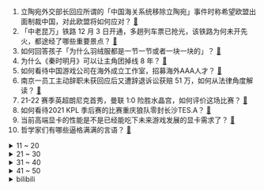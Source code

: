 1. 立陶宛外交部长回应所谓的「中国海关系统移除立陶宛」事件时称希望欧盟出面制裁中国，对此欧盟将如何应对？ [:link:](https://www.zhihu.com/question/503832443)
2. 「中老昆万」铁路 12 月 3 日开通，多趟列车票已抢光，该铁路为何未开先火，都途经了哪些重要景点？ [:link:](https://www.zhihu.com/question/503155005)
3. 如何回答孩子「为什么羽绒服都是一节一节或者一块一块的」？ [:link:](https://www.zhihu.com/question/501379124)
4. 为什么《秦时明月》可以让主角团掉线 8 年？ [:link:](https://www.zhihu.com/question/502736468)
5. 如何看待中国游戏公司在海外成立工作室，招募海外AAA人才？ [:link:](https://www.zhihu.com/question/503276127)
6. 南京一员工主动辞职未获回应后又遭辞退诉讼获赔 51 万，如何从法律角度解读？ [:link:](https://www.zhihu.com/question/503811254)
7. 21-22 赛季英超朗尼克首秀，曼联 1:0 险胜水晶宫，如何评价这场比赛？ [:link:](https://www.zhihu.com/question/503935272)
8. 如何看待2021 KPL 季后赛的比赛重庆狼队零封长沙TES.A？ [:link:](https://www.zhihu.com/question/503932396)
9. 当前高端显卡的性能是不是已经能吃下未来游戏发展的显卡需求了？ [:link:](https://www.zhihu.com/question/503322289)
10. 哲学家们有哪些逼格满满的言语？ [:link:](https://www.zhihu.com/question/36158362)
<details>
<summary>11 ~ 20</summary>

11. 有哪些大导演筹备多年却最终被搁置的电影项目你觉得最可惜？ [:link:](https://www.zhihu.com/question/480669004)
12. 有没有充满遗憾的文案？ [:link:](https://www.zhihu.com/question/500374129)
13. 那些不合群的人是怎么考虑人际关系的？ [:link:](https://www.zhihu.com/question/307867921)
14. 如何看待情侣吵架「男子将女友头按进火锅内，报警后女子却不愿透露男友身份」？从心理学怎样解释? [:link:](https://www.zhihu.com/question/503540305)
15. 如何评价陈建斌、梅婷、涂松岩主演的电视剧《不惑之旅》？ [:link:](https://www.zhihu.com/question/499091340)
16. 社保没有缴够十五年就到了，退休年龄怎么办? [:link:](https://www.zhihu.com/question/497811753)
17. 特斯拉市值一夜蒸发 700 亿美元，马斯克一个月套现 109 亿美元，如何解读马斯克的行为？ [:link:](https://www.zhihu.com/question/503609465)
18. 如何评价 12 月 4 日正式发布的小米 27 英寸 4K 专业显示器？ [:link:](https://www.zhihu.com/question/503571810)
19. 生命已经这么短了，为什么大多数人还是流于世俗而不追求真正想要的？ [:link:](https://www.zhihu.com/question/503742560)
20. 如何评价2021赛季F1沙特阿拉伯大奖赛？ [:link:](https://www.zhihu.com/question/503962981)
</details>
<details>
<summary>21 ~ 30</summary>

21. 为什么《一年一度喜剧大赛》要淘汰吕严？ [:link:](https://www.zhihu.com/question/503532136)
22. 孕晚期还在上班的小孕妇应该注意哪些事情？ [:link:](https://www.zhihu.com/question/425923462)
23. 如何以「我的白月光的白月光喜欢的人是我」为开头写一篇小说？ [:link:](https://www.zhihu.com/question/495710636)
24. 在家乡的路边摊买东西到底该说方言还是普通话？ [:link:](https://www.zhihu.com/question/494191326)
25. 如何评价电影《不老奇事》? [:link:](https://www.zhihu.com/question/320013583)
26. 你认为史上最霸气的诗句是哪句？谁写的？ [:link:](https://www.zhihu.com/question/500694535)
27. 电视剧《斛珠夫人》有哪些槽点？ [:link:](https://www.zhihu.com/question/497693983)
28. 自己的孩子不听话，思想教育无果，你会动手打吗？ [:link:](https://www.zhihu.com/question/497391023)
29. 有什么小众又高级的香水适合送礼吗？ [:link:](https://www.zhihu.com/question/499115500)
30. 有哪些令人浑身发抖的故事? [:link:](https://www.zhihu.com/question/383898140)
</details>
<details>
<summary>31 ~ 40</summary>

31. 有什么可以当做座右铭的古诗词？ [:link:](https://www.zhihu.com/question/457346008)
32. 钻石真的很值钱吗？ [:link:](https://www.zhihu.com/question/497618104)
33. 伴侣怎么做能让INFJ感到幸福? [:link:](https://www.zhihu.com/question/486421104)
34. 怎样可以让金钏活下来？ [:link:](https://www.zhihu.com/question/405796002)
35. 为什么越来越多年轻人喜欢买免洗破壁机，是因为精致还是懒？ [:link:](https://www.zhihu.com/question/503644683)
36. 女孩住酒店发现顶灯藏有摄像头，酒店应该为偷拍摄像头负责吗？住酒店如何保护好自身隐私安全？ [:link:](https://www.zhihu.com/question/499338019)
37. 哪款电动牙刷值得被推荐？ [:link:](https://www.zhihu.com/question/24523409)
38. 有没有适合姐妹聚会的文案？ [:link:](https://www.zhihu.com/question/472963716)
39. 碳排放管理师有用吗？已经考了怕后期没用怎么办？ [:link:](https://www.zhihu.com/question/497206058)
40. 当当平台原价 669 元图书打折卖 210 元，书上定价 3.6 元，客服称是绝版书，这种价格合理吗？ [:link:](https://www.zhihu.com/question/503579338)
</details>
<details>
<summary>41 ~ 50</summary>

41. 达利欧警告美国或爆发内战，10 年内爆发内战可能性为 30%，这是怎么回事？ [:link:](https://www.zhihu.com/question/503353740)
42. 离了婚的女人都过得咋样了？ [:link:](https://www.zhihu.com/question/300013955)
43. 能力不如我的同学，秋招拿到了60w+的offer，心里非常难受是怎么回事？ [:link:](https://www.zhihu.com/question/496689201)
44. 有哪些轻量级适合阅读的优秀 C++ 开源项目？ [:link:](https://www.zhihu.com/question/40131963)
45. 《JOJO》为何大家总说空条承太郎无敌? [:link:](https://www.zhihu.com/question/438080710)
46. 如何看待一舅舅在孩子母亲不知情的情况下收 16 万把年仅 16 岁的外甥女嫁人？如何法律角度进行分析？ [:link:](https://www.zhihu.com/question/503537200)
47. 如何看待男生将穿过的棉袄和拉菲草送女友当六周年礼物引发争议？ [:link:](https://www.zhihu.com/question/502806010)
48. 如果每年都有纯收入20万，那么你还会继续上班吗？ [:link:](https://www.zhihu.com/question/493008756)
49. 一直很热闹的数据库领域，有哪些事情让你感觉眼前一亮？ [:link:](https://www.zhihu.com/question/503470930)
50. 23 岁女子被男上司迷晕致死案一审宣判，被告犯强奸罪被判无期徒刑，如何看待这一判决？ [:link:](https://www.zhihu.com/question/503424564)
</details><details>
<summary>bilibili</summary>

1. 鸠占鹊巢3：随机探店挑战！吃嘛都听姐姐的！被天津姐姐支配的一天！ [:link:](//www.bilibili.com/video/BV1QS4y1X7v5)
2. 狗是谁？（2） [:link:](//www.bilibili.com/video/BV1U44y1h749)
3. 上司的葬礼上我好难过 [:link:](//www.bilibili.com/video/BV1GF411z7jo)
4. 她唱着 他乡遇故知 [:link:](//www.bilibili.com/video/BV1df4y1K7At)
5. 我又又又买了些盗版饮料。。。。 [:link:](//www.bilibili.com/video/BV1tb4y1B7xi)
6. 我的厨艺……还行吧？ [:link:](//www.bilibili.com/video/BV1WL41177NK)
7. 写小说被判八年的作者被放出来了 [:link:](//www.bilibili.com/video/BV1HL4117724)
8. 纸巾磨鼻子还容易破？16款纸巾，到底哪家强？【老爸评测】 [:link:](//www.bilibili.com/video/BV1rR4y147Zd)
9. 今年最低分偶像剧？我从来没见过这么甜的爱情！ [:link:](//www.bilibili.com/video/BV1og411A7wK)
10. 绊爱的重大通知 [:link:](//www.bilibili.com/video/BV1LP4y137rb)
<details>
<summary>11 ~ 20</summary>

11. 【时代少年团】《这福气给你要不要》之福气大秀筹备中 [:link:](//www.bilibili.com/video/BV1W3411b7bZ)
12. 新作高产！老番完结！2022年1月新番导视！【泛式】 [:link:](//www.bilibili.com/video/BV1Kf4y1T7p1)
13. 卧槽...哪个鬼才教你这么剪的？肚子都笑抽筋了！ [:link:](//www.bilibili.com/video/BV1Ar4y1X7mj)
14. 孩子，你当年画的学校，老师看懂了！ [:link:](//www.bilibili.com/video/BV1nL4y1W7t8)
15. 【原神】云堇4国语言京剧戏腔版《丘丘谣》 [:link:](//www.bilibili.com/video/BV1Ag411P7Jx)
16. 【亮记生物鉴定】厦门码头的怪海鲜 [:link:](//www.bilibili.com/video/BV1Ub4y1B75z)
17. 火爆全网的表情包爷爷，真实身份曝光，这一回很多人笑不出来。 [:link:](//www.bilibili.com/video/BV15F41187kA)
18. 不 愧 是 爷 ！ [:link:](//www.bilibili.com/video/BV1BS4y1X7se)
19. 捉鬼！！ [:link:](//www.bilibili.com/video/BV1Pg411P79M)
20. 作家们的神仙比喻，真的太绝了！！！ [:link:](//www.bilibili.com/video/BV1mg411A7mP)
</details>
<details>
<summary>21 ~ 30</summary>

21. 老爸是不想理我呢？还是不想看到我呢？ [:link:](//www.bilibili.com/video/BV1iP4y1V7bw)
22. 当催逝员多是一件美事啊哈哈哈哈哈哈哈 [:link:](//www.bilibili.com/video/BV1RS4y1X7ij)
23. 炸   飞   机 ！【C4快乐阴人流#25】 [:link:](//www.bilibili.com/video/BV14P4y1V7JY)
24. 到底是谁在读评论？？？？？？ [:link:](//www.bilibili.com/video/BV1VQ4y1i7sa)
25. 美国医生：放心只是打个麻药！（挥棒 [:link:](//www.bilibili.com/video/BV1zi4y1o7qj)
26. 史上最大规模！100位up主小说接龙！！！ [:link:](//www.bilibili.com/video/BV1t34y1R7ca)
27. 点菜故意整蛊对方，烟熏五香饮料能喝吗？超大肉串给胖老伙吃懵了【就得这么晚-06野蛮人】 [:link:](//www.bilibili.com/video/BV14g411A7pa)
28. 鼠标变猫标 猫控的快乐！ [:link:](//www.bilibili.com/video/BV13i4y1Z74u)
29. 【猛男版】你XX [:link:](//www.bilibili.com/video/BV19i4y1o7Dz)
30. 【黎耀祥】我“刘醒”真的就来B站了！虽迟，但到！ [:link:](//www.bilibili.com/video/BV1hL41177WR)
</details>
<details>
<summary>31 ~ 40</summary>

31. 《声 控 灯 咬 人 事 件》 [:link:](//www.bilibili.com/video/BV1aP4y137on)
32. 吃这个得是什么样的家庭啊w(ﾟДﾟ)w [:link:](//www.bilibili.com/video/BV1HL4y1W7Zo)
33. 渔民争相送名贵海鲜搞宣传，漠叔简简单单吃了一点 [:link:](//www.bilibili.com/video/BV1Ar4y1X72b)
34. 这才叫感染力！我发现了心动感自拍的秘密！赞爆朋友圈 [:link:](//www.bilibili.com/video/BV1Sh411s72y)
35. ⚡狂 人 日 寄⚡ [:link:](//www.bilibili.com/video/BV1dY411s7Vd)
36. 破产了：因为做了一只鸡 [:link:](//www.bilibili.com/video/BV1BL411774u)
37. 感谢这些笑容 温暖了我们的2021 [:link:](//www.bilibili.com/video/BV1MQ4y1e7yq)
38. “我花300万，看他睡觉1分钟，太值了!”古代欧洲的床上秘密 · 世界床上史01 [:link:](//www.bilibili.com/video/BV1Gq4y1z78i)
39. 肿泡眼塌鼻梁的冬日约会妆，你男朋友看完下载了国家反诈骗app [:link:](//www.bilibili.com/video/BV1UZ4y1X7QU)
40. 甲方，你睡了吗？我睡不着 [:link:](//www.bilibili.com/video/BV1L34114753)
</details>
<details>
<summary>41 ~ 50</summary>

41. 握草！这司机驾龄得按世纪算吧？？？ [:link:](//www.bilibili.com/video/BV1MQ4y1e79s)
42. 肥牛流汁宽粉，太好吃了，想不出标题。 [:link:](//www.bilibili.com/video/BV1Yh411s7Xn)
43. 女儿被绑12000年！老父亲开始史上最可怕复仇！ [:link:](//www.bilibili.com/video/BV1LL41177QL)
44. 【刘谦魔术课】魔术师的魔术课 [:link:](//www.bilibili.com/video/BV1nL41177Lk)
45. 根据真实事件改编 [:link:](//www.bilibili.com/video/BV1GQ4y1i7o8)
46. 波吉跳舞真人版【国王排名】 [:link:](//www.bilibili.com/video/BV1gL41177Qv)
47. 文坛有难，b站网友速回。 [:link:](//www.bilibili.com/video/BV1mi4y1o7Uy)
48. 我这张卡实在是太强了【水无月菌】 [:link:](//www.bilibili.com/video/BV1Xg411A7i2)
49. 【医学博士】口腔溃疡总不好会是口腔癌吗？I 如何快速治好口腔溃疡？ [:link:](//www.bilibili.com/video/BV12U4y1T7KX)
50. 可遇不可求的蟹王与蟹后，一只一斤，肥的流油 [:link:](//www.bilibili.com/video/BV1hP4y1378y)
</details>
<details>
<summary>51 ~ 60</summary>

51. 【warma】我能有什么坏心思呢【动物森友会】 [:link:](//www.bilibili.com/video/BV1CP4y1V75C)
52. 直接给俄罗斯游戏作者发送邮件 [:link:](//www.bilibili.com/video/BV1yR4y1s7SF)
53. 养了小半年的猪终于长大，先弄一头来招待亲朋好友热闹热闹 [:link:](//www.bilibili.com/video/BV1tP4y1V7UN)
54. 【STN快报第六季12】生软的一生，只是为了在EA门前挖坟吗？ [:link:](//www.bilibili.com/video/BV1gr4y1D7Nf)
55. 耗时一个月，我做了一个干净免费的编程自学网！ [:link:](//www.bilibili.com/video/BV1i34y1R7f2)
56. 大型社死现场！给女友的信息错发班级群，同学们排队刷屏，寝室齐喊“宝宝” [:link:](//www.bilibili.com/video/BV16r4y1Q72i)
57. 【特效向】乔峰有枪也有音响 [:link:](//www.bilibili.com/video/BV18L41177An)
58. 避免吵架的小技巧，非常实用 [:link:](//www.bilibili.com/video/BV18R4y147ep)
59. 半年涨粉100万，大爷大妈成全站“顶流”？导演小策爆款视频的秘密竟是... [:link:](//www.bilibili.com/video/BV1XR4y147Up)
60. 请交出你的《闪现》 [:link:](//www.bilibili.com/video/BV1yi4y1o7Ag)
</details>
<details>
<summary>61 ~ 70</summary>

61. 【半佛】渣男教育我，爱情是一场战争 [:link:](//www.bilibili.com/video/BV1qS4y1X7Pi)
62. 中央美院的学生是怎么戳毛毡的 [:link:](//www.bilibili.com/video/BV1zY411s7j4)
63. 【石之海】来的律师好像不太对劲 [:link:](//www.bilibili.com/video/BV1a34y1R77c)
64. 学数学没用？我将用一个视频告诉你，数学到底有多厉害！ [:link:](//www.bilibili.com/video/BV1rS4y1X7Wo)
65. 会让所有玩家极其舒适 [:link:](//www.bilibili.com/video/BV1mR4y147Wr)
66. 终极魔性丝滑原神！开启循环根本出不去！ [:link:](//www.bilibili.com/video/BV1s34y1R7u9)
67. 动物的迷惑性行为之一土拨鼠劝架 [:link:](//www.bilibili.com/video/BV1h34y1R7Ht)
68. 女友闺蜜吃饭的时候一直给我夹菜？？？我直接开车溜了！ [:link:](//www.bilibili.com/video/BV1tg411A72d)
69. 《那 些 笑 死 人 的 外 卖 订 单》 [:link:](//www.bilibili.com/video/BV17L4y1W7Xo)
70. 后来才发现，他绝对称得上BUG级的存在! [:link:](//www.bilibili.com/video/BV1og411A7dJ)
</details>
<details>
<summary>71 ~ 80</summary>

71. 做up主5年有多少个硬币？？？ [:link:](//www.bilibili.com/video/BV1Tq4y1z74q)
72. 【总结】惊了！汤姆受过的攻击竟有这么多？ [:link:](//www.bilibili.com/video/BV1Lq4y1z7zF)
73. 职场人的内心独白（3） [:link:](//www.bilibili.com/video/BV1si4y1o7KF)
74. lol盖伦武道会2：我德玛西亚那么多盖伦，出两个内鬼也很正常吧！ [:link:](//www.bilibili.com/video/BV1SR4y147y3)
75. 算命先生7：廉耻自守则常足，道德是乐乃无忧 [:link:](//www.bilibili.com/video/BV1nP4y13726)
76. 你们欠我的用什么还！ [:link:](//www.bilibili.com/video/BV1134y1R7M2)
77. 钢铁直女初次挑战露脐装 羞耻又崩溃 [:link:](//www.bilibili.com/video/BV1Sh411s7Kw)
78. 清真餐厅吃羊肉随拍。 [:link:](//www.bilibili.com/video/BV1pR4y1s7j2)
79. 【飞越极光村】给这位爷整破防了！！ [:link:](//www.bilibili.com/video/BV1Kf4y1T7kg)
80. 居然可作出相似度95%的吮指原味鸡，鸡肉比原版嫩，味道相似度100%！ [:link:](//www.bilibili.com/video/BV1Qi4y1o7tz)
</details>
<details>
<summary>81 ~ 90</summary>

81. 大庆赶海，退潮后发现一窝大毛蛤张着嘴藏在沙中，还有七彩虾 [:link:](//www.bilibili.com/video/BV1Hq4y1z74f)
82. 【古风x戏腔】开口跪！416女团探窗完整版惊艳上线！ [:link:](//www.bilibili.com/video/BV1dg411A7Cc)
83. 让中国水袖飞舞在英国海德公园。 [:link:](//www.bilibili.com/video/BV1j341147kR)
84. 说我长的像初中生？我已经31岁了，儿子已经上小学了。给儿子开家长会 老师让我回家把我俩爸爸叫过来，说是不能同辈人过来，得上下辈。我也是很无奈 [:link:](//www.bilibili.com/video/BV1hF411878n)
85. 正式发布！《中国的民主》白皮书 [:link:](//www.bilibili.com/video/BV1v44y1h7vn)
86. AI杀疯了！2021年高能的AI算法，超乎想象！ [:link:](//www.bilibili.com/video/BV1RF411B7hT)
87. 欢迎大家观看大型厨具内卷连续剧，选手电饼档作为新星出战～ [:link:](//www.bilibili.com/video/BV1HR4y1s7X4)
88. 怒拆50斤螃蟹，只为一口蟹饭！百万up们吃了都说好～～～ [:link:](//www.bilibili.com/video/BV1Si4y1o7wQ)
89. 【探窗】开口跪！单曲循环停不下来了…… [:link:](//www.bilibili.com/video/BV1dL411M7Se)
90. 在警队的一天是什么样子的？中国警察可以有多帅！ [:link:](//www.bilibili.com/video/BV1dL4y1n7GP)
</details>
<details>
<summary>91 ~ 100</summary>

91. 狗子蓝线挑战！奇奇怪怪又可可爱爱！ [:link:](//www.bilibili.com/video/BV1eQ4y1i7Uh)
92. 燃了燃了！古筝炸街《曹操》！东汉末年分三国 烽火连天不休 [:link:](//www.bilibili.com/video/BV1UM4y1P7ad)
93. 宿管阿姨大战学生会…… [:link:](//www.bilibili.com/video/BV1dr4y1Q7sn)
94. 阿贝多就是个画画的，他懂锤子派蒙 [:link:](//www.bilibili.com/video/BV12F41187k3)
95. 年少不知阿姨好 错把少女当成宝 [:link:](//www.bilibili.com/video/BV1Yi4y1o7YA)
96. 请你们吃全世界最顶级的生蚝！一口爆浆！个个万里挑一！ [:link:](//www.bilibili.com/video/BV14P4y1V7AQ)
97. 【手书】Lovely【哈利波特20周年群像】 [:link:](//www.bilibili.com/video/BV1iR4y147sP)
98. 经常看手机电脑导致眼睛疲劳干涩！几招快速恢复 [:link:](//www.bilibili.com/video/BV1TL4y1W76j)
99. 实 用 防 身 术 4.0 🔪 [:link:](//www.bilibili.com/video/BV1D44y1h7jy)
100. 再见了，洛杉矶。 [:link:](//www.bilibili.com/video/BV1PF41187TW)
</details></details>